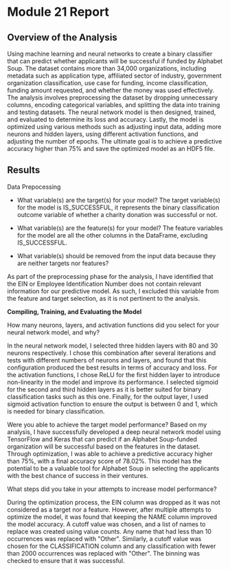# Module 21 Report 

## Overview of the Analysis

Using machine learning and neural networks to create a binary classifier that can predict whether applicants will be successful if funded by Alphabet Soup.
The dataset contains more than 34,000 organizations, including metadata such as application type, affiliated sector of industry, government organization classification, use case for funding, income classification, funding amount requested, and whether the money was used effectively. The analysis involves preprocessing the dataset by dropping unnecessary columns, encoding categorical variables, and splitting the data into training and testing datasets. The neural network model is then designed, trained, and evaluated to determine its loss and accuracy. Lastly, the model is optimized using various methods such as adjusting input data, adding more neurons and hidden layers, using different activation functions, and adjusting the number of epochs. The ultimate goal is to achieve a predictive accuracy higher than 75% and save the optimized model as an HDF5 file.



## Results

Data Prepocessing

- What variable(s) are the target(s) for your model?
The target variable(s) for the model is IS_SUCCESSFUL, it represents the binary classification outcome variable of whether a charity donation was successful or not.

- What variable(s) are the feature(s) for your model?
The feature variables for the model are all the other columns in the DataFrame, excluding IS_SUCCESSFUL.

- What variable(s) should be removed from the input data because they are neither targets nor features?

As part of the preprocessing phase for the analysis, I have identified that the EIN or Employee Identification Number does not contain relevant information for our predictive model. As such, I excluded this variable from the feature and target selection, as it is not pertinent to the analysis.


**Compiling, Training, and Evaluating the Model**


How many neurons, layers, and activation functions did you select for your neural network model, and why?

In the neural network model, I selected three hidden layers with 80 and 30 neurons respectively. I chose this combination after several iterations and tests with different numbers of neurons and layers, and found that this configuration produced the best results in terms of accuracy and loss. For the activation functions, I chose ReLU for the first hidden layer to introduce non-linearity in the model and improve its performance. I selected sigmoid for the second and third hidden layers as it is better suited for binary classification tasks such as this one. Finally, for the output layer, I used sigmoid activation function to ensure the output is between 0 and 1, which is needed for binary classification.


Were you able to achieve the target model performance?
Based on my analysis, I have successfully developed a deep neural network model using TensorFlow and Keras that can predict if an Alphabet Soup-funded organization will be successful based on the features in the dataset. Through optimization, I was able to achieve a predictive accuracy higher than 75%, with a final accuracy score of 78.02%. This model has the potential to be a valuable tool for Alphabet Soup in selecting the applicants with the best chance of success in their ventures.


What steps did you take in your attempts to increase model performance?

During the optimization process, the EIN column was dropped as it was not considered as a target nor a feature. However, after multiple attempts to optimize the model, it was found that keeping the NAME column improved the model accuracy. A cutoff value was chosen, and a list of names to replace was created using value counts. Any name that had less than 10 occurrences was replaced with "Other". Similarly, a cutoff value was chosen for the CLASSIFICATION column and any classification with fewer than 2000 occurrences was replaced with "Other". The binning was checked to ensure that it was successful.